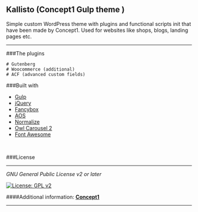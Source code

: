 ## Kallisto (Concept1 Gulp theme )

Simple custom WordPress theme with plugins and functional scripts init that have been made by Concept1. Used for websites like shops, blogs, landing pages etc.

-----------------------------------------------------------------------------

###The plugins

    # Gutenberg
    # Woocommerce (additional)
    # ACF (advanced custom fields)

###Built with
* [Gulp](https://gulpjs.com/)
* [jQuery](https://jquery.com/)
* [Fancybox](https://fancyapps.com/)
* [AOS](https://michalsnik.github.io/aos/)
* [Normalize](https://necolas.github.io/normalize.css/)
* [Owl Carousel 2](https://owlcarousel2.github.io/OwlCarousel2/)
* [Font Awesome](https://fontawesome.com/)
<br>

###License

-----------------------------------------------------------------------------

_GNU General Public License v2 or later_

[![License: GPL v2](https://img.shields.io/badge/License-GPL_v2-green.svg)](https://www.gnu.org/licenses/old-licenses/gpl-2.0.txt)


####Additional information: **[Concept1](https://concept1.co.il/)**

-----------------------------------------------------------------------------

